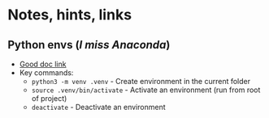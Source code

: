 # Notes, hints, links



## Python envs (*I miss Anaconda*)

- [Good doc link](https://packaging.python.org/en/latest/guides/installing-using-pip-and-virtual-environments/)
- Key commands:
  -  `python3 -m venv .venv` - Create environment in the current folder 
  -  `source .venv/bin/activate` - Activate an environment (run from root of project)
  - `deactivate` - Deactivate an environment

